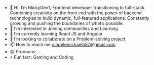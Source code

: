 - 👋 Hi, I’m MickyDev1, Frontend developer transitioning to full-stack. Combining creativity on the front end with the power of backend technologies to build dynamic, full-featured applications. Constantly growing and pushing the boundaries of what’s possible.
- 👀 I’m interested in Joining communities and Learning
- 🌱 I’m currently learning React JS and Angular 
- 💞️ I’m looking to collaborate on a Problem-solving project
- 📫 How to reach me oladelemichael587@gmail.com 
- 😄 Pronouns: ...
- ⚡ Fun fact: Gaming and Coding

<!---
MickyDev1/MickyDev1 is a ✨ special ✨ repository because its `README.md` (this file) appears on your GitHub profile.
You can click the Preview link to take a look at your changes.
--->
